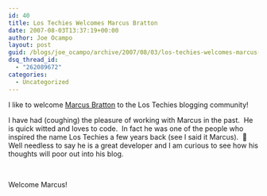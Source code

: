 ```yaml
---
id: 40
title: Los Techies Welcomes Marcus Bratton
date: 2007-08-03T13:37:19+00:00
author: Joe Ocampo
layout: post
guid: /blogs/joe_ocampo/archive/2007/08/03/los-techies-welcomes-marcus-bratton.aspx
dsq_thread_id:
  - "262089672"
categories:
  - Uncategorized
---
```

I like to welcome <a href="http://www.lostechies.com/blogs/marcus_bratton/" target="_blank">Marcus Bratton</a> to the Los Techies blogging community!&nbsp; 

I have had (coughing) the pleasure of working with Marcus in the past.&nbsp; He is quick witted and loves to code.&nbsp; In fact he was one of the people who inspired the name Los Techies a few years back (see I said it Marcus).&nbsp; 🙂 Well needless to say he is a great developer and I am curious to see how his thoughts will poor out into his blog.

&nbsp;

Welcome Marcus!